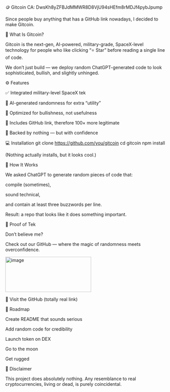 🪙 Gitcoin CA: DwsKh8yZFBJdMMWR8D8VjU94sHEfm8rMDJf4pybJpump

Since people buy anything that has a GitHub link nowadays, I decided to make Gitcoin.

🚀 What Is Gitcoin?

Gitcoin is the next-gen, AI-powered, military-grade, SpaceX-level technology for people who like clicking “⭐ Star” before reading a single line of code.

We don’t just build — we deploy random ChatGPT-generated code to look sophisticated, bullish, and slightly unhinged.

⚙️ Features

✅ Integrated military-level SpaceX tek

🤖 AI-generated randomness for extra “utility”

🧠 Optimized for bullishness, not usefulness

💾 Includes GitHub link, therefore 100× more legitimate

🐂 Backed by nothing — but with confidence

💻 Installation
git clone https://github.com/you/gitcoin
cd gitcoin
npm install


(Nothing actually installs, but it looks cool.)

🧬 How It Works

We asked ChatGPT to generate random pieces of code that:

compile (sometimes),

sound technical,

and contain at least three buzzwords per line.

Result: a repo that looks like it does something important.

📡 Proof of Tek

Don’t believe me?

Check out our GitHub — where the magic of randomness meets overconfidence.

<img width="268" height="110" alt="image" src="https://github.com/user-attachments/assets/5210f6bf-38cd-4d80-98bb-e1c0e2fb89d3" />

🔗 Visit the GitHub (totally real link)

🧩 Roadmap

 Create README that sounds serious

 Add random code for credibility

 Launch token on DEX

 Go to the moon

 Get rugged

💬 Disclaimer

This project does absolutely nothing.
Any resemblance to real cryptocurrencies, living or dead, is purely coincidental.
